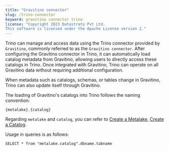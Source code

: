```yaml
---
title: "Gravitino connector"
slug: /trino-connector
keyword: gravitino connector trino
license: "Copyright 2023 Datastrato Pvt Ltd.
This software is licensed under the Apache License version 2."
---
```


Trino can manage and access data using the Trino connector provided by `Gravitino`, commonly referred to as the `Gravitino connector`.
After configuring the Gravitino connector in Trino, it can automatically load catalog metadata from Gravitino, allowing users to directly access these catalogs in Trino.
Once integrated with Gravitino, Trino can operate on all Gravitino data without requiring additional configuration.

When metadata such as catalogs, schemas, or tables change in Gravitino, Trino can also update itself through Gravitino.


The loading of Gravitino's catalogs into Trino follows the naming convention:

```text
{metalake}.{catalog}
```

Regarding `metalake` and `catalog`, 
you can refer to [Create a Metalake](../manage-metadata-using-gravitino#create-a-metalake), [Create a Catalog](../manage-metadata-using-gravitino#create-a-catalog).

Usage in queries is as follows:

```text
SELECT * from "metalake.catalog".dbname.tabname
```
